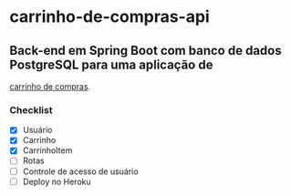 # carrinho-de-compras-api

## Back-end em Spring Boot com banco de dados PostgreSQL para uma aplicação de
[carrinho de compras](https://github.com/MoisesLemos-code/carrinho-de-compras-app).

### Checklist
- [x] Usuário
- [x] Carrinho
- [x] CarrinhoItem
- [ ] Rotas
- [ ] Controle de acesso de usuário
- [ ] Deploy no Heroku